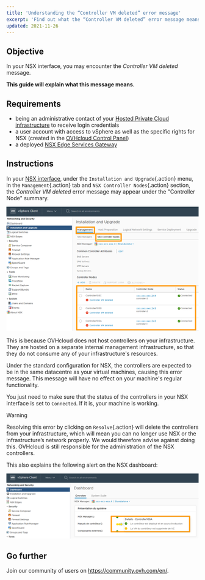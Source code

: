 ```yaml
---
title: 'Understanding the “Controller VM deleted” error message'
excerpt: 'Find out what the “Controller VM deleted” error message means'
updated: 2021-11-26
---
```


## Objective

In your NSX interface, you may encounter the *Controller VM deleted* message.

**This guide will explain what this message means.**

## Requirements

- being an administrative contact of your [Hosted Private Cloud infrastructure](https://www.ovhcloud.com/en-ie/enterprise/products/hosted-private-cloud/) to receive login credentials
- a user account with access to vSphere as well as the specific rights for NSX (created in the [OVHcloud Control Panel](https://www.ovh.com/auth/?action=gotomanager&from=https://www.ovh.ie/&ovhSubsidiary=ie))
- a deployed [NSX Edge Services Gateway](/pages/hosted_private_cloud/hosted_private_cloud_powered_by_vmware/nsx_deploying_edge_gateway)

## Instructions

In your [NSX interface](/pages/hosted_private_cloud/hosted_private_cloud_powered_by_vmware/nsx_access-interface), under the `Installation and Upgrade`{.action} menu, in the `Management`{.action} tab and `NSX Controller Nodes`{.action} section, the *Controller VM deleted* error message may appear under the "Controller Node" summary.

![Controller VM deleted error](images/en01control.png)

This is because OVHcloud does not host controllers on your infrastructure. They are hosted on a separate internal management infrastructure, so that they do not consume any of your infrastructure's resources.

Under the standard configuration for NSX, the controllers are expected to be in the same datacentre as your virtual machines, causing this error message. This message will have no effect on your machine's regular functionality.

You just need to make sure that the status of the controllers in your NSX interface is set to `Connected`. If it is, your machine is working.

> [!warning]
>
> Resolving this error by clicking on `Resolve`{.action} will delete the controllers from your infrastructure, which will mean you can no longer use NSX or the infrastructure’s network properly. We would therefore advise against doing this. OVHcloud is still responsible for the administration of the NSX controllers.
> 

This also explains the following alert on the NSX dashboard:

![Alert on NSX interface](images/en02control.png)

## Go further

Join our community of users on <https://community.ovh.com/en/>.
